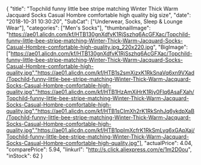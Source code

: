 {
	"title": "Topchild funny little bee stripe matching Winter Thick Warm Jacquard Socks Casual Hombre comfortable high quality big size",
	"date": "2018-10-31 10:30:20",
	"SubCat": ["Underwear, Socks, Sleep & Lounge Wear"],
	"categories": ["Men's Socks"],
	"thumbnailImage": "https://ae01.alicdn.com/kf/HTB130gnXdfvK1RjSszhq6AcGFXac/Topchild-funny-little-bee-stripe-matching-Winter-Thick-Warm-Jacquard-Socks-Casual-Hombre-comfortable-high-quality.jpg_220x220.jpg",
	"BigImage": ["https://ae01.alicdn.com/kf/HTB130gnXdfvK1RjSszhq6AcGFXac/Topchild-funny-little-bee-stripe-matching-Winter-Thick-Warm-Jacquard-Socks-Casual-Hombre-comfortable-high-quality.jpg","https://ae01.alicdn.com/kf/HTB1s2smXizxK1RkSnaVq6xn9VXad/Topchild-funny-little-bee-stripe-matching-Winter-Thick-Warm-Jacquard-Socks-Casual-Hombre-comfortable-high-quality.jpg","https://ae01.alicdn.com/kf/HTB1HzAmXiHrK1Rjy0Flq6AsaFXah/Topchild-funny-little-bee-stripe-matching-Winter-Thick-Warm-Jacquard-Socks-Casual-Hombre-comfortable-high-quality.jpg","https://ae01.alicdn.com/kf/HTB1sCImXh2rK1RkSnhJq6ykdpXaB/Topchild-funny-little-bee-stripe-matching-Winter-Thick-Warm-Jacquard-Socks-Casual-Hombre-comfortable-high-quality.jpg","https://ae01.alicdn.com/kf/HTB1ppImXcfrK1RkSmLyq6xGApXaj/Topchild-funny-little-bee-stripe-matching-Winter-Thick-Warm-Jacquard-Socks-Casual-Hombre-comfortable-high-quality.jpg"],
	"actualPrice": 4.04,
	"comparePrice": 5.94,
	"linkurl": "http://s.click.aliexpress.com/e/1m2D0ou",
	"inStock": 62
}
